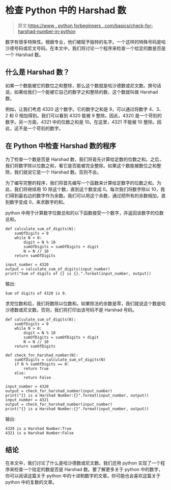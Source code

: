# 检查 Python 中的 Harshad 数

> 原文:[https://www . python forbeginners . com/basics/check-for-harshad-number-in-python](https://www.pythonforbeginners.com/basics/check-for-harshad-number-in-python)

数字有很多特殊性。根据专业，他们被赋予独特的名字。一个这样的特殊号码是哈沙德号码或尼文号码。在本文中，我们将讨论一个程序来检查一个给定的数是否是一个 Harshad 数。

## 什么是 Harshad 数？

如果一个数能被它的数位之和整除，那么这个数就是哈沙德数或尼文数。换句话说，如果给我们一个能被它自己的数字之和整除的数，这个数就叫做 Harshad 数。

例如，让我们考虑 4320 这个数字。它的数字之和是 9，可以通过将数字 4、3、2 和 0 相加得到。我们可以看到 4320 能被 9 整除。因此，4320 是一个苛刻的数字。另一方面，4321 中的位数之和是 10。在这里，4321 不能被 10 整除。因此，这不是一个苛刻的数字。

## 在 Python 中检查 Harshad 数的程序

为了检查一个数是否是 Harshad 数，我们将首先计算给定数的位数之和。之后，我们将数字除以位数之和，看它是否能被完全整除。如果这个数能被数位之和整除，我们就说它是一个 Harshad 数。否则不会。

为了编写完整的程序，我们将首先编写一个函数来计算给定数字的位数之和。为此，我们将继续用 10 除这个数，直到这个数变成 0。每次我们将数字除以 10，我们得到最右边的数字作为余数。我们可以用这个余数，通过把所有的余数相加，直到数字变成 0，来求数字的和。

python 中用于计算数字位数总和的以下函数接受一个数字，并返回该数字的位数总和。

```
def calculate_sum_of_digits(N):
    sumOfDigits = 0
    while N > 0:
        digit = N % 10
        sumOfDigits = sumOfDigits + digit
        N = N // 10
    return sumOfDigits

input_number = 4320
output = calculate_sum_of_digits(input_number)
print("Sum of digits of {} is {}.".format(input_number, output)) 
```

输出:

```
Sum of digits of 4320 is 9. 
```

求完位数和后，我们将数除以位数和。如果除法的余数是零，我们就说这个数是哈沙德数或尼文数。否则，我们将打印出该号码不是 Harshad 号码。

```
def calculate_sum_of_digits(N):
    sumOfDigits = 0
    while N > 0:
        digit = N % 10
        sumOfDigits = sumOfDigits + digit
        N = N // 10
    return sumOfDigits

def check_for_harshad_number(N):
    sumOfDigits = calculate_sum_of_digits(N)
    if N % sumOfDigits == 0:
        return True
    else:
        return False

input_number = 4320
output = check_for_harshad_number(input_number)
print("{} is a Harshad Number:{}".format(input_number, output))
input_number = 4321
output = check_for_harshad_number(input_number)
print("{} is a Harshad Number:{}".format(input_number, output)) 
```

输出:

```
4320 is a Harshad Number:True
4321 is a Harshad Number:False
```

## 结论

在本文中，我们讨论了什么是哈沙德数或尼文数。我们还用 python 实现了一个程序来检查一个给定的数是否是 Harshad 数。要了解更多关于 python 中的数字，你可以阅读这篇关于 python 中的十进制数字的文章。你可能也会喜欢这篇关于 python 中的复数的文章。